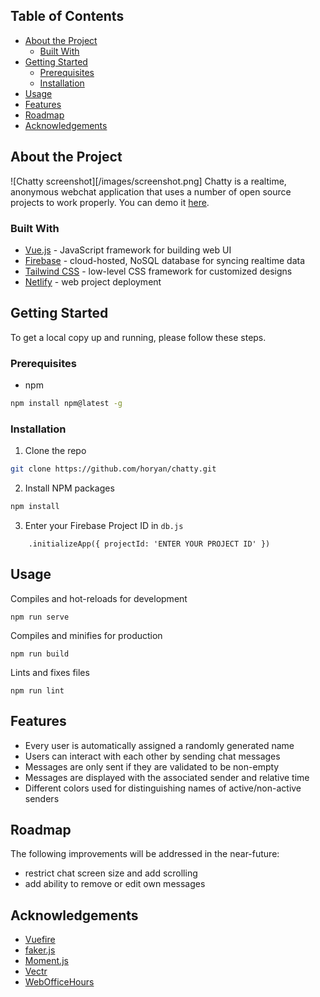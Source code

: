## Table of Contents
* [About the Project](#about-the-project)
  * [Built With](#built-with)
* [Getting Started](#getting-started)
  * [Prerequisites](#prerequisites)
  * [Installation](#installation)
* [Usage](#usage)
* [Features](#features)
* [Roadmap](#roadmap)
* [Acknowledgements](#acknowledgements)

## About the Project
![Chatty screenshot][/images/screenshot.png]
Chatty is a realtime, anonymous webchat application that uses a number of open source projects to work properly. You can demo it [here](https://chattty.netlify.com).

### Built With
* [Vue.js](https://vuejs.org/) - JavaScript framework for building web UI
* [Firebase](https://firebase.google.com) - cloud-hosted, NoSQL database for syncing realtime data
* [Tailwind CSS](https://tailwindcss.com) - low-level CSS framework for customized designs
* [Netlify](https://www.netlify.com/) - web project deployment

## Getting Started
To get a local copy up and running, please follow these steps.

### Prerequisites
* npm
```sh
npm install npm@latest -g
```

### Installation
1. Clone the repo
```sh
git clone https://github.com/horyan/chatty.git
```
2. Install NPM packages
```sh
npm install
```
3. Enter your Firebase Project ID in `db.js`
```JS
    .initializeApp({ projectId: 'ENTER YOUR PROJECT ID' })
```

## Usage

Compiles and hot-reloads for development
```
npm run serve
```

Compiles and minifies for production
```
npm run build
```

Lints and fixes files
```
npm run lint
```

## Features
* Every user is automatically assigned a randomly generated name
* Users can interact with each other by sending chat messages
* Messages are only sent if they are validated to be non-empty
* Messages are displayed with the associated sender and relative time
* Different colors used for distinguishing names of active/non-active senders

## Roadmap
The following improvements will be addressed in the near-future:
* restrict chat screen size and add scrolling
* add ability to remove or edit own messages

## Acknowledgements
* [Vuefire](https://github.com/vuejs/vuefire)
* [faker.js](https://github.com/marak/Faker.js/)
* [Moment.js](https://github.com/moment/moment/)
* [Vectr](https://vectr.com/)
* [WebOfficeHours](https://www.webofficehours.com/)